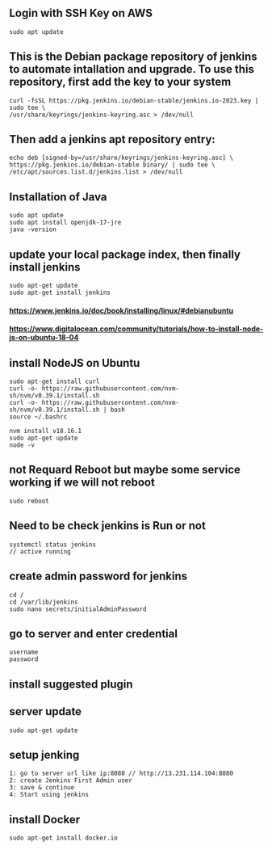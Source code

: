 ## Login with SSH Key on  AWS
    sudo apt update

## This is the Debian package repository of jenkins to automate intallation and upgrade. To use this repository, first add the key to your system

    curl -fsSL https://pkg.jenkins.io/debian-stable/jenkins.io-2023.key | sudo tee \
    /usr/share/keyrings/jenkins-keyring.asc > /dev/null

## Then add a jenkins apt repository entry:

    echo deb [signed-by=/usr/share/keyrings/jenkins-keyring.asc] \
    https://pkg.jenkins.io/debian-stable binary/ | sudo tee \
    /etc/apt/sources.list.d/jenkins.list > /dev/null

## Installation of Java

    sudo apt update
    sudo apt install openjdk-17-jre
    java -version

## update your local package index, then finally install jenkins

    sudo apt-get update
    sudo apt-get install jenkins

#### https://www.jenkins.io/doc/book/installing/linux/#debianubuntu

#### https://www.digitalocean.com/community/tutorials/how-to-install-node-js-on-ubuntu-18-04

## install NodeJS on Ubuntu

    sudo apt-get install curl
    curl -o- https://raw.githubusercontent.com/nvm-sh/nvm/v0.39.1/install.sh
    curl -o- https://raw.githubusercontent.com/nvm-sh/nvm/v0.39.1/install.sh | bash
    source ~/.bashrc

    nvm install v18.16.1
    sudo apt-get update
    node -v

## not Requard Reboot but maybe some service working if we will not reboot

    sudo reboot

## Need to be check jenkins is Run or not

    systemctl status jenkins
    // active running

## create admin password for jenkins

    cd /
    cd /var/lib/jenkins
    sudo nano secrets/initialAdminPassword

## go to server and enter credential

    username
    password

## install suggested plugin

## server update

    sudo apt-get update

## setup jenking

    1: go to server url like ip:8080 // http://13.231.114.104:8080
    2: create Jenkins First Admin user
    3: save & continue
    4: Start using jenkins

## install Docker

    sudo apt-get install docker.io


